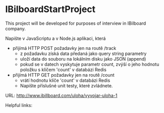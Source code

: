 # IBilboardStartProject
This project will be developed for purposes of interview in IBilboard company.


Napište v JavaScriptu a v Node.js aplikaci, která

* přijímá HTTP POST požadavky jen na routě /track
   * z požadavku získá data předaná jako query string parametry
   * uloží data do souboru na lokálním disku jako JSON (append)
   * pokud se v datech vyskytuje parametr count, zvýší o jeho hodnotu položku s klíčem 'count' v databázi Redis
* přijímá HTTP GET požadavky jen na routě /count
   * vrátí hodnotu klíče 'count' v databázi Redis
   * Napište příslušné unit testy, které zvládnete.

URL: http://www.ibillboard.com/uloha/vyvojar-uloha-1

Helpful links:

